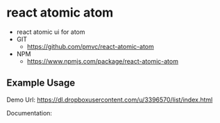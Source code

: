 react atomic atom
===============
   * react atomic ui for atom 
   * GIT
      * https://github.com/pmvc/react-atomic-atom 
   * NPM
      * https://www.npmjs.com/package/react-atomic-atom 

## Example Usage
Demo Url:
https://dl.dropboxusercontent.com/u/3396570/list/index.html

Documentation:


